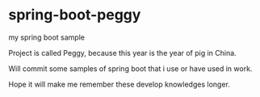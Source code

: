 # spring-boot-peggy
my spring boot sample

Project is called Peggy, because this year is the year of pig in China.

Will commit some samples of spring boot that i use or have used in work. 

Hope it will make me remember these develop knowledges longer.
